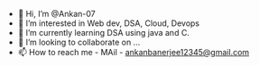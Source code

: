 - 👋 Hi, I’m @Ankan-07
- 👀 I’m interested in Web dev, DSA, Cloud, Devops
- 🌱 I’m currently learning DSA using java and C.
- 💞️ I’m looking to collaborate on ...
- 📫 How to reach me - MAil - ankanbanerjee12345@gmail.com

<!---
Ankan-07/Ankan-07 is a ✨ special ✨ repository because its `README.md` (this file) appears on your GitHub profile.
You can click the Preview link to take a look at your changes.
--->
